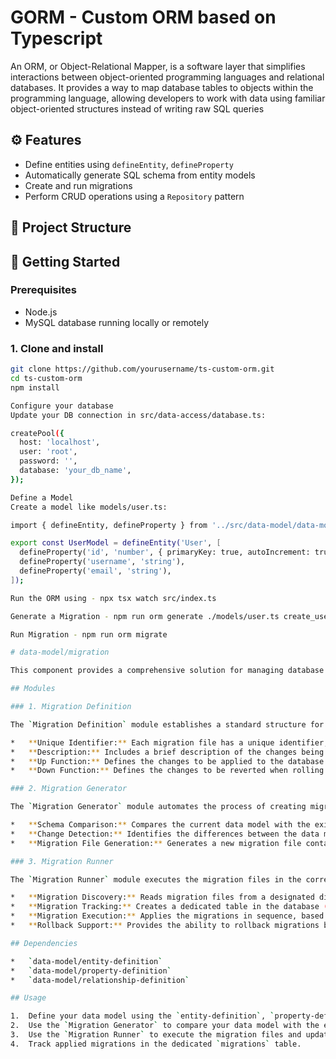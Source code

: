 # GORM - Custom ORM based on Typescript

An ORM, or Object-Relational Mapper, is a software layer that simplifies interactions between object-oriented programming languages and relational databases. It provides a way to map database tables to objects within the programming language, allowing developers to work with data using familiar object-oriented structures instead of writing raw SQL queries


## ⚙️ Features

- Define entities using `defineEntity`, `defineProperty`
- Automatically generate SQL schema from entity models
- Create and run migrations
- Perform CRUD operations using a `Repository` pattern

  
## 📁 Project Structure

## 🚀 Getting Started

### Prerequisites

- Node.js
- MySQL database running locally or remotely

### 1. Clone and install

```bash
git clone https://github.com/yourusername/ts-custom-orm.git
cd ts-custom-orm
npm install

Configure your database
Update your DB connection in src/data-access/database.ts:

createPool({
  host: 'localhost',
  user: 'root',
  password: '',
  database: 'your_db_name',
});

Define a Model
Create a model like models/user.ts:

import { defineEntity, defineProperty } from '../src/data-model/data-model.js';

export const UserModel = defineEntity('User', [
  defineProperty('id', 'number', { primaryKey: true, autoIncrement: true }),
  defineProperty('username', 'string'),
  defineProperty('email', 'string'),
]);

Run the ORM using - npx tsx watch src/index.ts

Generate a Migration - npm run orm generate ./models/user.ts create_user_table

Run Migration - npm run orm migrate

# data-model/migration

This component provides a comprehensive solution for managing database migrations in your ORM. It includes modules for defining migration structures, generating migration files, and running migrations in a controlled manner.

## Modules

### 1. Migration Definition

The `Migration Definition` module establishes a standard structure for migration files to ensure consistency and clarity.

*   **Unique Identifier:** Each migration file has a unique identifier, typically a timestamp (e.g., `20240725103000`).
*   **Description:** Includes a brief description of the changes being made by the migration (e.g., `add_email_column_to_users_table`).
*   **Up Function:** Defines the changes to be applied to the database schema.
*   **Down Function:** Defines the changes to be reverted when rolling back the migration.

### 2. Migration Generator

The `Migration Generator` module automates the process of creating migration files by comparing the current data model with the existing database schema.

*   **Schema Comparison:** Compares the current data model with the existing database schema.
*   **Change Detection:** Identifies the differences between the data model and the database schema.
*   **Migration File Generation:** Generates a new migration file containing the necessary `up` and `down` functions to apply the changes.

### 3. Migration Runner

The `Migration Runner` module executes the migration files in the correct order and keeps track of which migrations have been applied.

*   **Migration Discovery:** Reads migration files from a designated directory (e.g., `migrations`).
*   **Migration Tracking:** Creates a dedicated table in the database (e.g., `migrations`) to store the list of applied migrations.
*   **Migration Execution:** Applies the migrations in sequence, based on their unique identifier.
*   **Rollback Support:** Provides the ability to rollback migrations by executing the `down` function for the specified migration.

## Dependencies

*   `data-model/entity-definition`
*   `data-model/property-definition`
*   `data-model/relationship-definition`

## Usage

1.  Define your data model using the `entity-definition`, `property-definition`, and `relationship-definition` components.
2.  Use the `Migration Generator` to compare your data model with the existing database schema and generate migration files.
3.  Use the `Migration Runner` to execute the migration files and update your database schema.
4.  Track applied migrations in the dedicated `migrations` table.
